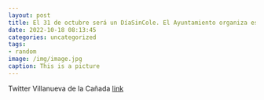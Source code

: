 ```yaml
---
layout: post
title: El 31 de octubre será un DíaSinCole. El Ayuntamiento organiza esa jornada actividades lúdicas y acuáticas para niños de 3 a 12 ...
date: 2022-10-18 08:13:45
categories: uncategorized
tags:
- random
image: /img/image.jpg
caption: This is a picture
---
```

Twitter Villanueva de la Cañada [link](https://twitter.com/AytoVDLCanada/status/1581952982396325888)
